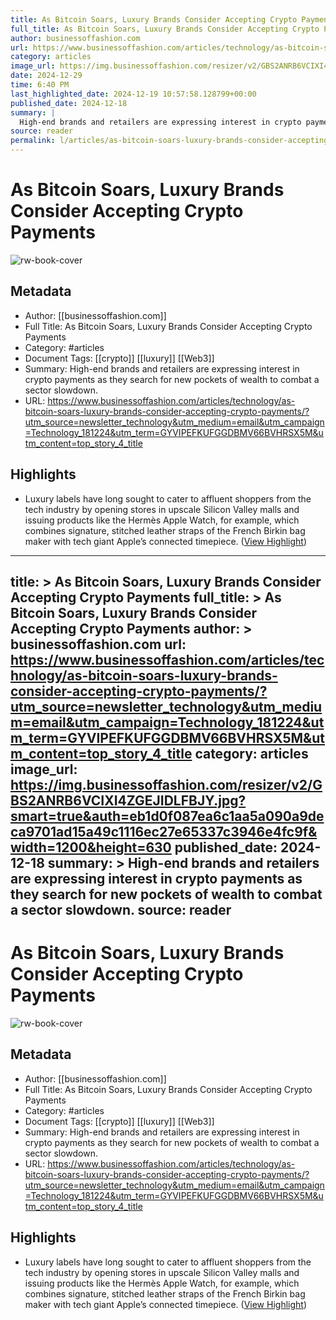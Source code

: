 ```yaml
---
title: As Bitcoin Soars, Luxury Brands Consider Accepting Crypto Payments
full_title: As Bitcoin Soars, Luxury Brands Consider Accepting Crypto Payments
author: businessoffashion.com
url: https://www.businessoffashion.com/articles/technology/as-bitcoin-soars-luxury-brands-consider-accepting-crypto-payments/?utm_source=newsletter_technology&utm_medium=email&utm_campaign=Technology_181224&utm_term=GYVIPEFKUFGGDBMV66BVHRSX5M&utm_content=top_story_4_title
category: articles
image_url: https://img.businessoffashion.com/resizer/v2/GBS2ANRB6VCIXI4ZGEJIDLFBJY.jpg?smart=true&auth=eb1d0f087ea6c1aa5a090a9deca9701ad15a49c1116ec27e65337c3946e4fc9f&width=1200&height=630
date: 2024-12-29
time: 6:40 PM
last_highlighted_date: 2024-12-19 10:57:58.128799+00:00
published_date: 2024-12-18
summary: |
  High-end brands and retailers are expressing interest in crypto payments as they search for new pockets of wealth to combat a sector slowdown.
source: reader
permalink: l/articles/as-bitcoin-soars-luxury-brands-consider-accepting-crypto-payments
---
```

# As Bitcoin Soars, Luxury Brands Consider Accepting Crypto Payments

![rw-book-cover](https://img.businessoffashion.com/resizer/v2/GBS2ANRB6VCIXI4ZGEJIDLFBJY.jpg?smart=true&auth=eb1d0f087ea6c1aa5a090a9deca9701ad15a49c1116ec27e65337c3946e4fc9f&width=1200&height=630)

## Metadata
- Author: [[businessoffashion.com]]
- Full Title: As Bitcoin Soars, Luxury Brands Consider Accepting Crypto Payments
- Category: #articles
- Document Tags: [[crypto]] [[luxury]] [[Web3]] 
- Summary: High-end brands and retailers are expressing interest in crypto payments as they search for new pockets of wealth to combat a sector slowdown.
- URL: https://www.businessoffashion.com/articles/technology/as-bitcoin-soars-luxury-brands-consider-accepting-crypto-payments/?utm_source=newsletter_technology&utm_medium=email&utm_campaign=Technology_181224&utm_term=GYVIPEFKUFGGDBMV66BVHRSX5M&utm_content=top_story_4_title

## Highlights
- Luxury labels have long sought to cater to affluent shoppers from the tech industry by opening stores in upscale Silicon Valley malls and issuing products like the Hermès Apple Watch, for example, which combines signature, stitched leather straps of the French Birkin bag maker with tech giant Apple’s connected timepiece. ([View Highlight](https://read.readwise.io/read/01jff92cekvzj7wqbs325g7jec))


---
title: >
  As Bitcoin Soars, Luxury Brands Consider Accepting Crypto Payments
full_title: >
  As Bitcoin Soars, Luxury Brands Consider Accepting Crypto Payments
author: >
  businessoffashion.com
url: https://www.businessoffashion.com/articles/technology/as-bitcoin-soars-luxury-brands-consider-accepting-crypto-payments/?utm_source=newsletter_technology&utm_medium=email&utm_campaign=Technology_181224&utm_term=GYVIPEFKUFGGDBMV66BVHRSX5M&utm_content=top_story_4_title
category: articles
image_url: https://img.businessoffashion.com/resizer/v2/GBS2ANRB6VCIXI4ZGEJIDLFBJY.jpg?smart=true&auth=eb1d0f087ea6c1aa5a090a9deca9701ad15a49c1116ec27e65337c3946e4fc9f&width=1200&height=630
published_date: 2024-12-18
summary: >
  High-end brands and retailers are expressing interest in crypto payments as they search for new pockets of wealth to combat a sector slowdown.
source: reader
---
# As Bitcoin Soars, Luxury Brands Consider Accepting Crypto Payments

![rw-book-cover](https://img.businessoffashion.com/resizer/v2/GBS2ANRB6VCIXI4ZGEJIDLFBJY.jpg?smart=true&auth=eb1d0f087ea6c1aa5a090a9deca9701ad15a49c1116ec27e65337c3946e4fc9f&width=1200&height=630)

## Metadata
- Author: [[businessoffashion.com]]
- Full Title: As Bitcoin Soars, Luxury Brands Consider Accepting Crypto Payments
- Category: #articles
- Document Tags: [[crypto]] [[luxury]] [[Web3]] 
- Summary: High-end brands and retailers are expressing interest in crypto payments as they search for new pockets of wealth to combat a sector slowdown.
- URL: https://www.businessoffashion.com/articles/technology/as-bitcoin-soars-luxury-brands-consider-accepting-crypto-payments/?utm_source=newsletter_technology&utm_medium=email&utm_campaign=Technology_181224&utm_term=GYVIPEFKUFGGDBMV66BVHRSX5M&utm_content=top_story_4_title

## Highlights
- Luxury labels have long sought to cater to affluent shoppers from the tech industry by opening stores in upscale Silicon Valley malls and issuing products like the Hermès Apple Watch, for example, which combines signature, stitched leather straps of the French Birkin bag maker with tech giant Apple’s connected timepiece. ([View Highlight](https://read.readwise.io/read/01jff92cekvzj7wqbs325g7jec))


